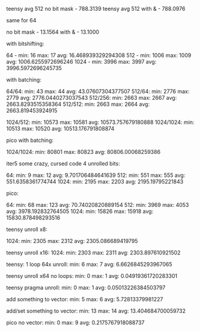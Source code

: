 teensy avg 512 no bit mask - 788.3139 teensy avg 512 with & - 788.0976

same for 64

no bit mask - 13.1564 with & - 13.1000

with bitshifting:

64 - min: 16 max: 17 avg: 16.468939329294308 512 - min: 1006 max: 1009 avg:
1006.6255972696246 1024 - min: 3996 max: 3997 avg: 3996.5972696245735

with batching:

64/64: min: 43 max: 44 avg: 43.07607304377507 512/64: min: 2776 max: 2779 avg:
2776.0440273037543 512/256: min: 2663 max: 2667 avg: 2663.8293515358364 512/512:
min: 2663 max: 2664 avg: 2663.819453924915

1024/512: min: 10573 max: 10581 avg: 10573.757679180888 1024/1024: min: 10513
max: 10520 avg: 10513.176791808874

pico with batching:

1024/1024: min: 80801 max: 80823 avg: 80806.00068259386

iter5 some crazy, cursed code 4 unrolled bits:

64: min: 9 max: 12 avg: 9.701706484641639 512: min: 551 max: 555 avg:
551.6358361774744 1024: min: 2195 max: 2203 avg: 2195.19795221843

pico:

64: min: 68 max: 123 avg: 70.74020820889154 512: min: 3969 max: 4053 avg:
3978.192832764505 1024: min: 15826 max: 15918 avg: 15830.878498293516

teensy unroll x8:

1024: min: 2305 max: 2312 avg: 2305.086689419795

teensy unroll x16: 1024: min: 2303 max: 2311 avg: 2303.897610921502

teensy: 1 loop 64x unroll: min: 6 max: 7 avg: 6.6626845293967065

teensy unroll x64 no loops: min: 0 max: 1 avg: 0.04919361720283301

teensy pragma unroll: min: 0 max: 1 avg: 0.05013226384503797

add something to vector: min: 5 max: 6 avg: 5.72813379981227

add/set something to vector: min: 13 max: 14 avg: 13.404684700059732

pico no vector: min: 0 max: 9 avg: 0.2175767918088737
